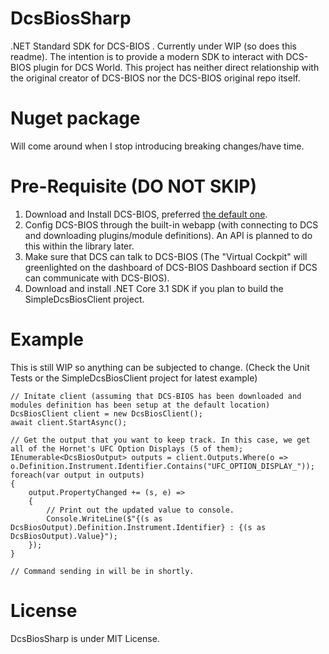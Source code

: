 # DcsBiosSharp
.NET Standard SDK for DCS-BIOS . Currently under WIP (so does this readme). The intention is to provide a modern SDK to interact with DCS-BIOS plugin for DCS World. This project has neither direct relationship with the original creator of DCS-BIOS nor the DCS-BIOS original repo itself.

# Nuget package
Will come around when I stop introducing breaking changes/have time.

# Pre-Requisite (DO NOT SKIP)
1. Download and Install DCS-BIOS, preferred [the default one](https://github.com/dcs-bios/dcs-bios).
2. Config DCS-BIOS through the built-in webapp (with connecting to DCS and downloading plugins/module definitions). An API is planned to do this within the library later.
3. Make sure that DCS can talk to DCS-BIOS (The "Virtual Cockpit" will greenlighted on the dashboard of DCS-BIOS Dashboard section if DCS can communicate with DCS-BIOS).
4. Download and install .NET Core 3.1 SDK if you plan to build the SimpleDcsBiosClient project.

# Example
This is still WIP so anything can be subjected to change. (Check the Unit Tests or the SimpleDcsBiosClient project for latest example)

```
// Initate client (assuming that DCS-BIOS has been downloaded and modules definition has been setup at the default location)
DcsBiosClient client = new DcsBiosClient();
await client.StartAsync();

// Get the output that you want to keep track. In this case, we get all of the Hornet's UFC Option Displays (5 of them);
IEnumerable<DcsBiosOutput> outputs = client.Outputs.Where(o => o.Definition.Instrument.Identifier.Contains("UFC_OPTION_DISPLAY_"));
foreach(var output in outputs)
{
    output.PropertyChanged += (s, e) =>
    {
        // Print out the updated value to console.
        Console.WriteLine($"{(s as DcsBiosOutput).Definition.Instrument.Identifier} : {(s as DcsBiosOutput).Value}");
    });
}

// Command sending in will be in shortly.
```

# License
DcsBiosSharp is under MIT License.